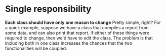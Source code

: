 # Single responsibility

**Each class should have only one reason to change**
Pretty simple, right? For a quick example, suppose we have a class that compiles a report from some data, and can also print that report. If either of these things were required to change, then we'd have to edit the class. The problem is that including both in one class increases the chances that the two functionalities will be coupled.
